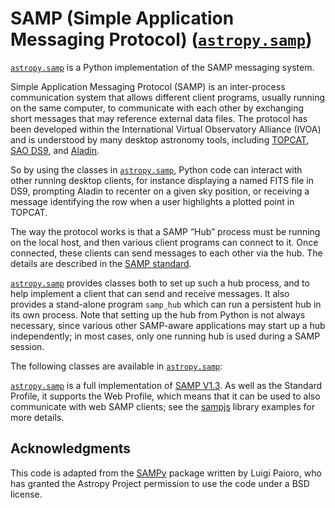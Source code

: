 # SAMP (Simple Application Messaging Protocol) ([`astropy.samp`](ref_api.html#module-astropy.samp "astropy.samp"))

[`astropy.samp`](ref_api.html#module-astropy.samp "astropy.samp") is a Python implementation of the SAMP messaging system.

Simple Application Messaging Protocol (SAMP) is an inter-process communication
system that allows different client programs, usually running on the same
computer, to communicate with each other by exchanging short messages that may
reference external data files. The protocol has been developed within the
International Virtual Observatory Alliance (IVOA) and is understood by many
desktop astronomy tools, including [TOPCAT](https://www.star.bristol.ac.uk/mbt/topcat), [SAO DS9](http://ds9.si.edu/),
and [Aladin](https://aladin.unistra.fr).

So by using the classes in [`astropy.samp`](ref_api.html#module-astropy.samp "astropy.samp"), Python code can interact with
other running desktop clients, for instance displaying a named FITS file in DS9,
prompting Aladin to recenter on a given sky position, or receiving a message
identifying the row when a user highlights a plotted point in TOPCAT.

The way the protocol works is that a SAMP “Hub” process must be running on the
local host, and then various client programs can connect to it. Once connected,
these clients can send messages to each other via the hub. The details are
described in the [SAMP standard](http://www.ivoa.net/documents/SAMP/).

[`astropy.samp`](ref_api.html#module-astropy.samp "astropy.samp") provides classes both to set up such a hub process, and to
help implement a client that can send and receive messages. It also provides a
stand-alone program `samp_hub` which can run a persistent hub in its own
process. Note that setting up the hub from Python is not always necessary, since
various other SAMP-aware applications may start up a hub independently; in most
cases, only one running hub is used during a SAMP session.

The following classes are available in [`astropy.samp`](ref_api.html#module-astropy.samp "astropy.samp"):

[`astropy.samp`](ref_api.html#module-astropy.samp "astropy.samp") is a full implementation of [SAMP V1.3](http://www.ivoa.net/documents/SAMP/20120411/). As well as the Standard
Profile, it supports the Web Profile, which means that it can be used to also
communicate with web SAMP clients; see the [sampjs](http://astrojs.github.io/sampjs/) library examples for more details.

## Acknowledgments

This code is adapted from the [SAMPy](https://pypi.org/project/sampy)
package written by Luigi Paioro, who has granted the Astropy Project permission
to use the code under a BSD license.